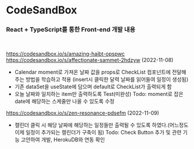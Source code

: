 # CodeSandBox
<h3>React + TypeScript를 통한 Front-end 개발 내용</h3>
</br>

https://codesandbox.io/s/amazing-haibt-opspwc </br>
https://codesandbox.io/s/affectionate-sammet-2hdzyw (2022-11-08)
- Calendar moment로 가져온 날짜 값을 props로 CheckList 컴포넌트에 전달해주는 방법을 학습하고 적용
  (insert시 클릭한 달력 날짜를 읽어들여 일정이 생성됨)
- 기존 dataSet을 useState에 담으며 default로 CheckList가 출력되게 함
- 오늘 날짜와 일치하는 item만 출력하도록 Test(미완성)
Todo: moment로 잡은 date에 해당하는 스케줄만 나올 수 있도록 수정

https://codesandbox.io/s/zen-resonance-pdsefm (2022-11-09)
- 캘린더 클릭 시 해당 날짜에 해당하는 일정들만 출력될 수 있도록 하였다.(어느정도 이제 일정이 추가되는 캘린더가 구축이 됨)
Todo: Check Button 추가 및 관련 기능 고안하여 개발, HerokuDB와 연동 확인
